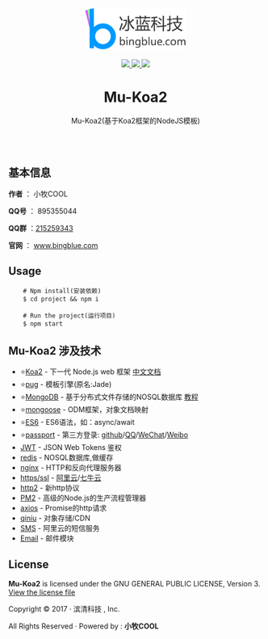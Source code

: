 <div align="center">
  <a href="https://github.com/bingblue/mu-cli">
    <img width="200" heigth="200" src="https://github.com/bingblue/group/blob/master/public/img/logo-all.png">
  </a>
  <br>
  <br>
	<a href="https://standardjs.com">
		<img src="https://img.shields.io/badge/code_style-standard-brightgreen.svg">
	</a>
  <a href="https://github.com/stylelint/stylelint">
		<img src="https://img.shields.io/badge/css%20style-stylelint-brightgreen.svg">
	</a>
  <a href="https://jq.qq.com/?_wv=1027&k=5tyQDAd">
		<img src="https://img.shields.io/badge/QQ%20Group-215259343-blue.svg">
	</a>
  <h1>Mu-Koa2</h1>
  <p>
    Mu-Koa2(基于Koa2框架的NodeJS模板)
  <p>
  <br>
  <br>
</div>

## 基本信息

**作者** ： 小牧COOL

**QQ号** ： 895355044

**QQ群** ：[215259343][11]

**官网** ： www.bingblue.com

## Usage

```console
    # Npm install(安装依赖)
    $ cd project && npm i

    # Run the project(运行项目)
    $ npm start
```

## Mu-Koa2 涉及技术

- ⭐[Koa2][1]           -   下一代 Node.js web 框架 [中文文档][16]
- ⭐[pug][2]            -   模板引擎(原名:Jade)
- ⭐[MongoDB][3]        -   基于分布式文件存储的NOSQL数据库 [教程][17]
- ⭐[mongoose][18]      -   ODM框架，对象文档映射
- ⭐[ES6][4]            -   ES6语法，如：async/await
- ⭐[passport][5]       -   第三方登录: [github][15]/[QQ][19]/[WeChat][20]/[Weibo][21]
- [JWT][6]            -   JSON Web Tokens 鉴权
- [redis][7]          -   NOSQL数据库,做缓存
- [nginx][8]          -   HTTP和反向代理服务器
- [https/ssl][9]      -   [阿里云][22]/[七牛云][23]
- [http2][24]         -   新http协议
- [PM2][10]           -   高级的Node.js的生产流程管理器
- [axios][14]         -   Promise的http请求
- [qiniu][12]         -   对象存储/CDN
- [SMS][13]           -   阿里云的短信服务
- [Email][25]         -   邮件模块


## License

**Mu-Koa2** is licensed under the GNU GENERAL PUBLIC LICENSE, Version 3. [View the license file](https://github.com/xiaomucool/mu-templates/blob/master/LICENSE)

Copyright © 2017 · 滨清科技 , Inc. 

All Rights Reserved · Powered by : **小牧COOL**


[1]:http://koajs.com/
[2]:https://pugjs.org/api/getting-started.html
[3]:https://www.mongodb.com/
[4]:http://es6.ruanyifeng.com/
[5]:http://www.passportjs.org/
[6]:https://github.com/koajs/jwt
[7]:https://redis.io/
[8]:nginx.org
[9]:https://segmentfault.com/a/1190000007888088
[10]:http://pm2.keymetrics.io/
[11]:https://jq.qq.com/?_wv=1027&k=5tyQDAd
[12]:https://www.qiniu.com/
[13]:https://www.aliyun.com/product/sms?spm=5176.8142029.388261.361.KwWin2
[14]:https://github.com/axios/axios
[15]:https://github.com/cfsghost/passport-github
[16]:https://github.com/guo-yu/koa-guide
[17]:http://www.runoob.com/mongodb/mongodb-tutorial.html
[18]:http://mongoosejs.com/
[19]:https://github.com/qdsang/passport-qq
[20]:https://github.com/Treri/passport-weixin
[21]:https://github.com/xinbenlv/passport-weibo
[22]:https://common-buy.aliyun.com/?spm=5176.100239.blogcont65199.23.sIUfy0&commodityCode=cas#/buy
[23]:https://portal.qiniu.com/certificate/apply
[24]:https://segmentfault.com/a/1190000002765886
[25]:https://nodemailer.com/about/
